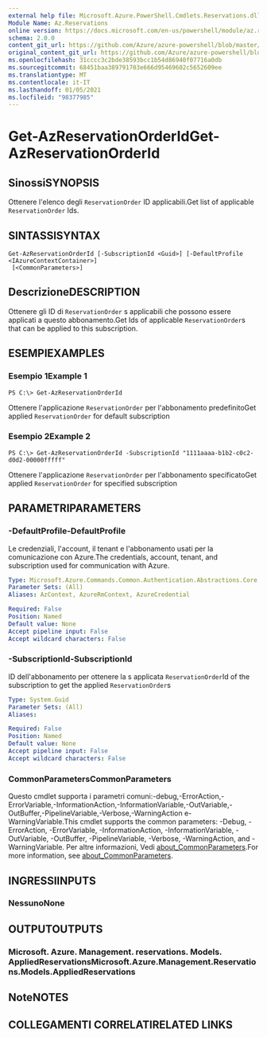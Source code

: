 ```yaml
---
external help file: Microsoft.Azure.PowerShell.Cmdlets.Reservations.dll-Help.xml
Module Name: Az.Reservations
online version: https://docs.microsoft.com/en-us/powershell/module/az.reservations/get-azreservationorderid
schema: 2.0.0
content_git_url: https://github.com/Azure/azure-powershell/blob/master/src/Reservations/Reservations/help/Get-AzReservationOrderId.md
original_content_git_url: https://github.com/Azure/azure-powershell/blob/master/src/Reservations/Reservations/help/Get-AzReservationOrderId.md
ms.openlocfilehash: 31cccc3c2bde38593bcc1b54d86940f07716a0db
ms.sourcegitcommit: 68451baa389791703e666d95469602c5652609ee
ms.translationtype: MT
ms.contentlocale: it-IT
ms.lasthandoff: 01/05/2021
ms.locfileid: "98377985"
---
```

# <span data-ttu-id="83dc8-101">Get-AzReservationOrderId</span><span class="sxs-lookup"><span data-stu-id="83dc8-101">Get-AzReservationOrderId</span></span>

## <span data-ttu-id="83dc8-102">Sinossi</span><span class="sxs-lookup"><span data-stu-id="83dc8-102">SYNOPSIS</span></span>
<span data-ttu-id="83dc8-103">Ottenere l'elenco degli `ReservationOrder` ID applicabili.</span><span class="sxs-lookup"><span data-stu-id="83dc8-103">Get list of applicable `ReservationOrder` Ids.</span></span>

## <span data-ttu-id="83dc8-104">SINTASSI</span><span class="sxs-lookup"><span data-stu-id="83dc8-104">SYNTAX</span></span>

```
Get-AzReservationOrderId [-SubscriptionId <Guid>] [-DefaultProfile <IAzureContextContainer>]
 [<CommonParameters>]
```

## <span data-ttu-id="83dc8-105">Descrizione</span><span class="sxs-lookup"><span data-stu-id="83dc8-105">DESCRIPTION</span></span>
<span data-ttu-id="83dc8-106">Ottenere gli ID di `ReservationOrder` s applicabili che possono essere applicati a questo abbonamento.</span><span class="sxs-lookup"><span data-stu-id="83dc8-106">Get Ids of applicable `ReservationOrder`s that can be applied to this subscription.</span></span>

## <span data-ttu-id="83dc8-107">ESEMPI</span><span class="sxs-lookup"><span data-stu-id="83dc8-107">EXAMPLES</span></span>

### <span data-ttu-id="83dc8-108">Esempio 1</span><span class="sxs-lookup"><span data-stu-id="83dc8-108">Example 1</span></span>
```
PS C:\> Get-AzReservationOrderId
```

<span data-ttu-id="83dc8-109">Ottenere l'applicazione `ReservationOrder` per l'abbonamento predefinito</span><span class="sxs-lookup"><span data-stu-id="83dc8-109">Get applied `ReservationOrder` for default subscription</span></span>

### <span data-ttu-id="83dc8-110">Esempio 2</span><span class="sxs-lookup"><span data-stu-id="83dc8-110">Example 2</span></span>
```
PS C:\> Get-AzReservationOrderId -SubscriptionId "1111aaaa-b1b2-c0c2-d0d2-00000fffff"
```

<span data-ttu-id="83dc8-111">Ottenere l'applicazione `ReservationOrder` per l'abbonamento specificato</span><span class="sxs-lookup"><span data-stu-id="83dc8-111">Get applied `ReservationOrder` for specified subscription</span></span>

## <span data-ttu-id="83dc8-112">PARAMETRI</span><span class="sxs-lookup"><span data-stu-id="83dc8-112">PARAMETERS</span></span>

### <span data-ttu-id="83dc8-113">-DefaultProfile</span><span class="sxs-lookup"><span data-stu-id="83dc8-113">-DefaultProfile</span></span>
<span data-ttu-id="83dc8-114">Le credenziali, l'account, il tenant e l'abbonamento usati per la comunicazione con Azure.</span><span class="sxs-lookup"><span data-stu-id="83dc8-114">The credentials, account, tenant, and subscription used for communication with Azure.</span></span>

```yaml
Type: Microsoft.Azure.Commands.Common.Authentication.Abstractions.Core.IAzureContextContainer
Parameter Sets: (All)
Aliases: AzContext, AzureRmContext, AzureCredential

Required: False
Position: Named
Default value: None
Accept pipeline input: False
Accept wildcard characters: False
```

### <span data-ttu-id="83dc8-115">-SubscriptionId</span><span class="sxs-lookup"><span data-stu-id="83dc8-115">-SubscriptionId</span></span>
<span data-ttu-id="83dc8-116">ID dell'abbonamento per ottenere la s applicata `ReservationOrder`</span><span class="sxs-lookup"><span data-stu-id="83dc8-116">Id of the subscription to get the applied `ReservationOrder`s</span></span>

```yaml
Type: System.Guid
Parameter Sets: (All)
Aliases:

Required: False
Position: Named
Default value: None
Accept pipeline input: False
Accept wildcard characters: False
```

### <span data-ttu-id="83dc8-117">CommonParameters</span><span class="sxs-lookup"><span data-stu-id="83dc8-117">CommonParameters</span></span>
<span data-ttu-id="83dc8-118">Questo cmdlet supporta i parametri comuni:-debug,-ErrorAction,-ErrorVariable,-InformationAction,-InformationVariable,-OutVariable,-OutBuffer,-PipelineVariable,-Verbose,-WarningAction e-WarningVariable.</span><span class="sxs-lookup"><span data-stu-id="83dc8-118">This cmdlet supports the common parameters: -Debug, -ErrorAction, -ErrorVariable, -InformationAction, -InformationVariable, -OutVariable, -OutBuffer, -PipelineVariable, -Verbose, -WarningAction, and -WarningVariable.</span></span> <span data-ttu-id="83dc8-119">Per altre informazioni, Vedi [about_CommonParameters](http://go.microsoft.com/fwlink/?LinkID=113216).</span><span class="sxs-lookup"><span data-stu-id="83dc8-119">For more information, see [about_CommonParameters](http://go.microsoft.com/fwlink/?LinkID=113216).</span></span>

## <span data-ttu-id="83dc8-120">INGRESSI</span><span class="sxs-lookup"><span data-stu-id="83dc8-120">INPUTS</span></span>

### <span data-ttu-id="83dc8-121">Nessuno</span><span class="sxs-lookup"><span data-stu-id="83dc8-121">None</span></span>

## <span data-ttu-id="83dc8-122">OUTPUT</span><span class="sxs-lookup"><span data-stu-id="83dc8-122">OUTPUTS</span></span>

### <span data-ttu-id="83dc8-123">Microsoft. Azure. Management. reservations. Models. AppliedReservations</span><span class="sxs-lookup"><span data-stu-id="83dc8-123">Microsoft.Azure.Management.Reservations.Models.AppliedReservations</span></span>

## <span data-ttu-id="83dc8-124">Note</span><span class="sxs-lookup"><span data-stu-id="83dc8-124">NOTES</span></span>

## <span data-ttu-id="83dc8-125">COLLEGAMENTI CORRELATI</span><span class="sxs-lookup"><span data-stu-id="83dc8-125">RELATED LINKS</span></span>
